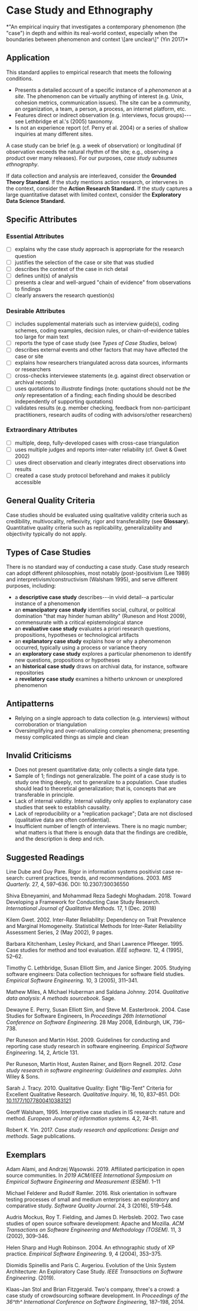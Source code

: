 # Case Study and Ethnography 
<standard name="Case Study and Ethnography">
*"An empirical inquiry that investigates a contemporary phenomenon (the
"case") in depth and within its real-world context, especially when the
boundaries between phenomenon and context \[are unclear\]" (Yin 2017)*

## Application 

This standard applies to empirical research that meets the following
conditions.

-   Presents a detailed account of a specific instance of a *phenomenon*
    at a *site*. The phenomenon can be virtually anything of interest
    (e.g. Unix, cohesion metrics, communication issues). The site can be
    a community, an organization, a team, a person, a process, an
    internet platform, etc.
-   Features direct or indirect observation (e.g. interviews, focus
    groups)---see Lethbridge et al.'s (2005) taxonomy.
-   Is not an experience report (cf. Perry et al. 2004) or a series of
    shallow inquiries at many different sites.

A case study can be brief (e.g. a week of observation) or longitudinal
(if observation exceeds the natural rhythm of the site; e.g., observing
a product over many releases). For our purposes, *case study subsumes
ethnography*.

If data collection and analysis are interleaved, consider the **Grounded
Theory Standard**. If the study mentions action research, or intervenes
in the context, consider the **Action Research Standard.** If the study
captures a large quantitative dataset with limited context, consider the
**Exploratory Data Science Standard.**

## Specific Attributes 

### Essential Attributes
<checklist name="Essential">

- [ ]   explains why the case study approach is appropriate for the research question
- [ ]   justifies the selection of the case or site that was studied
- [ ]   describes the context of the case in rich detail
- [ ]   defines unit(s) of analysis
- [ ]   presents a clear and well-argued "chain of evidence" from observations to findings
- [ ]   clearly answers the research question(s)
</checklist>
    
### Desirable Attributes
<checklist name="Desirable">
    
- [ ]	includes supplemental materials such as interview guide(s), coding schemes, coding examples, decision rules, or chain-of-evidence tables too large for main text
- [ ]   reports the type of case study (see *Types of Case Studies*, below)
- [ ]   describes external events and other factors that may have affected the case or site
- [ ]   explains how researchers triangulated across data sources, informants or researchers
- [ ]   cross-checks interviewee statements (e.g. against direct observation or archival records)
- [ ]   uses quotations to *illustrate* findings (note: quotations should not be *the only* representation of a finding; each finding should be described independently of supporting quotations)
- [ ]   validates results (e.g. member checking, feedback from non-participant practitioners, research audits of coding with advisors/other researchers)
</checklist>
    
### Extraordinary Attributes
<checklist name="Extraordinary">

- [ ]   multiple, deep, fully-developed cases with cross-case triangulation
- [ ]   uses multiple judges and reports inter-rater reliability (cf. Gwet & Gwet 2002)
- [ ]   uses direct observation and clearly integrates direct observations into results
- [ ]   created a case study protocol beforehand and makes it publicly accessible
</checklist>
    
## General Quality Criteria 

Case studies should be evaluated using qualitative validity criteria
such as credibility, multivocality, reflexivity, rigor and
transferability (see **Glossary**). Quantitative quality criteria such
as replicability, generalizability and objectivity typically do not
apply.

## Types of Case Studies 

There is no standard way of conducting a case study. Case study research
can adopt different philosophies, most notably (post-)positivism (Lee
1989) and interpretivism/constructivism (Walsham 1995), and serve
different purposes, including:

-   a **descriptive case study** describes---in vivid detail--a
    particular instance of a phenomenon
-   an **emancipatory case study** identifies social, cultural, or
    political domination "that may hinder human ability" (Runeson and
    Host 2009), commensurate with a critical epistemological stance
-   an **evaluative case study** evaluates a priori research questions,
    propositions, hypotheses or technological artifacts
-   an **explanatory case study** explains how or why a phenomenon
    occurred, typically using a process or variance theory
-   an **exploratory case study** explores a particular phenomenon to
    identify new questions, propositions or hypotheses
-   an **historical case study** draws on archival data, for instance,
    software repositories
-   a **revelatory case study** examines a hitherto unknown or
    unexplored phenomenon

## Antipatterns 

-   Relying on a single approach to data collection (e.g. interviews)
    without corroboration or triangulation
-   Oversimplifying and over-rationalizing complex phenomena; presenting
    messy complicated things as simple and clean

## Invalid Criticisms 

-   Does not present quantitative data; only collects a single data
    type.
-   Sample of 1; findings not generalizable. The point of a case study
    is to study one thing deeply, not to generalize to a population.
    Case studies should lead to theoretical generalization; that is,
    concepts that are transferable in principle.
-   Lack of internal validity. Internal validity only applies to
    explanatory case studies that seek to establish causality.
-   Lack of reproducibility or a "replication package"; Data are not
    disclosed (qualitative data are often confidential).
-   Insufficient number of length of interviews. There is no magic
    number; what matters is that there is enough data that the findings
    are credible, and the description is deep and rich.

## Suggested Readings 

Line Dube and Guy Pare. Rigor in information systems positivist case
re-search: current practices, trends, and recommendations. 2003. *MIS
Quarterly.* 27, 4, 597–636. DOI: 10.2307/30036550

Shiva Ebneyamini, and Mohammad Reza Sadeghi Moghadam. 2018. Toward
Developing a Framework for Conducting Case Study Research.
*International Journal of Qualitative Methods.* 17, 1 (Dec. 2018)

Kilem Gwet. 2002. Inter-Rater Reliability: Dependency on Trait
Prevalence and Marginal Homogeneity. Statistical Methods for Inter-Rater
Reliability Assessment Series, 2 (May 2002), 9 pages.

Barbara Kitchenham, Lesley Pickard, and Shari Lawrence Pfleeger. 1995.
Case studies for method and tool evaluation. *IEEE software.* 12, 4
(1995), 52–62.

Timothy C. Lethbridge, Susan Elliott Sim, and Janice Singer. 2005.
Studying software engineers: Data collection techniques for software
field studies. *Empirical Software Engineering.* 10, 3 (2005), 311–341.

Mathew Miles, A Michael Huberman and Saldana Johnny. 2014. *Qualitative
data analysis: A methods sourcebook*. Sage.

Dewayne E. Perry, Susan Elliott Sim, and Steve M. Easterbrook. 2004.
Case Studies for Software Engineers, In *Proceedings 26th International
Conference on Software Engineering.* 28 May 2008, Edinburgh, UK,
736–738.

Per Runeson and Martin Höst. 2009. Guidelines for conducting and
reporting case study research in software engineering. *Empirical
Software Engineering*. 14, 2, Article 131.

Per Runeson, Martin Host, Austen Rainer, and Bjorn Regnell. 2012. *Case
study research in software engineering: Guidelines and examples.* John
Wiley & Sons.

Sarah J. Tracy. 2010. Qualitative Quality: Eight "Big-Tent" Criteria for
Excellent Qualitative Research. *Qualitative Inquiry*. 16, 10,
837–851. DOI:
[10.1177/1077800410383121](https://doi.org/10.1177/1077800410383121)

Geoff Walsham, 1995. Interpretive case studies in IS research: nature
and method. *European Journal of information systems.* 4,2, 74–81.

Robert K. Yin. 2017. *Case study research and applications: Design and
methods*. Sage publications.

## Exemplars 

Adam Alami, and Andrzej Wąsowski. 2019. Affiliated participation in open
source communities. In *2019 ACM/IEEE International Symposium on
Empirical Software Engineering and Measurement (ESEM)*. 1–11

Michael Felderer and Rudolf Ramler. 2016. Risk orientation in software
testing processes of small and medium enterprises: an exploratory and
comparative study. *Software Quality Journal*. 24, 3 (2016), 519–548.

Audris Mockus, Roy T. Fielding, and James D. Herbsleb. 2002. Two case
studies of open source software development: Apache and Mozilla. *ACM
Transactions on Software Engineering and Methodology (TOSEM).* 11, 3
(2002), 309–346.

Helen Sharp and Hugh Robinson. 2004. An ethnographic study of XP
practice. *Empirical Software Engineering.* 9, 4 (2004), 353–375.

Diomidis Spinellis and Paris C. Avgeriou. Evolution of the Unix System
Architecture: An Exploratory Case Study. *IEEE Transactions on Software
Engineering*. (2019).

Klaas-Jan Stol and Brian Fitzgerald. Two's company, three's a crowd: a
case study of crowdsourcing software development. In *Proceedings of the
36^th^ International Conference on Software Engineering*, 187–198, 2014.
</standard>
